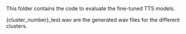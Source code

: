 This folder contains the code to evaluate the fine-tuned TTS models.

{cluster_number}_test.wav are the generated wav files for the different clusters.
